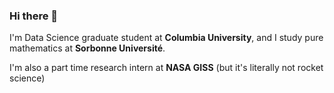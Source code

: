 ### Hi there 👋

<!--
**emileDesmaili/emileDesmaili** is a ✨ _special_ ✨ repository because its `README.md` (this file) appears on your GitHub profile.

Here are some ideas to get you started:

- 🔭 I’m currently working on ...
- 🌱 I’m currently learning ...
- 👯 I’m looking to collaborate on ...
- 🤔 I’m looking for help with ...
- 💬 Ask me about ...
- 📫 How to reach me: ...
- 😄 Pronouns: ...
- ⚡ Fun fact: ...
-->

I'm Data Science graduate student at **Columbia University**, and I study pure mathematics at **Sorbonne Université**. 

I'm also a part time research intern at **NASA GISS** (but it's literally not rocket science)





